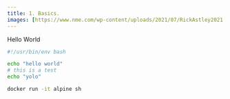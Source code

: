 ```yaml
---
title: 1. Basics.
images: [https://www.nme.com/wp-content/uploads/2021/07/RickAstley2021.jpg]
---
```


Hello World
```bash
#!/usr/bin/env bash

echo "hello world"
# this is a test
echo "yolo"

docker run -it alpine sh
```


